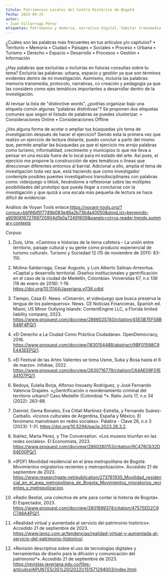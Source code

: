 ```yaml
---
titulo: Patrimonios Locales del Centro Histórico de Bogotá
fecha: 2023-09-25
autor: 
- Juan Villarraga Pérez 
etiquetas: Patrimonio y memoria, narrativa digital, habitar transmedia 
---
```



¿Cuáles son las palabras más frecuentes en tus artículos y/o capítulos?
•	Territorio
•	Memoria
•	Ciudad
•	Paisajes
•	Sociales
•	Proceso
•	Urbana
•	Turismo
•	Derecho
•	Espacio
•	Desarrollo
•	Procesos
•	Gestión
•	Información

¿Hay palabras que excluirías o incluirías en futuras consultas sobre tu tema?
Excluiría las palabras:  urbana, espacio y gestión ya que son términos evidentes dentro de mi investigación. Asimismo, incluiría las palabras: memoria transmedia, protocolo, narrativas, co creación y pedagogía ya que las considero como ejes temáticos importantes a desarrollar dentro de la investigación.  

Al revisar la lista de "distinctive words", ¿podrías organizar bajo una etiqueta común algunas "palabras distintivas"?
Se proponen dos etiquetas comunes que según el listado de palabras se puedes clusterizar:
•	Consideraciones Online 
•	Consideraciones Offline  

¿Ves alguna forma de acotar o ampliar tus búsquedas y/o tema de investigación después de hacer el ejercicio?
Siendo esta la primera vez que realizo un ejercicio de lectura distante, puedo concluir a partir del mismo que, permite ampliar las búsquedas ya que el ejercicio me arrojo palabras como turismo; informalidad; crecimiento y municipios lo que me lleva a pensar en una escala fuera de lo local para mi estado del arte. Así pues, el ejercicio me propone la construcción de ejes temáticos o líneas que direccionan diferentes entornos al barrial. Adicional a ello, amplia el tema de investigación toda vez que, está haciendo que como investigador contemple posibles puentes investigativos transdisciplinares con palabras como: videojuego o tiktok, llevándome a reflexionar sobre las múltiples posibilidades del prototipo que pueda llegar a concluirse con la investigación y que quizá a una escala más pequeña de lectura se hace difícil de evidenciar. 

Análisis de Voyan Tools enlace:https://voyant-tools.org/?corpus=bbf66d5f7749b083e46a2b73bda40050&stopList=keywords-a909081672769720904d1b0a72491609&panels=cirrus,reader,trends,summary,contexts

Corpus: 

01. Duis, Urte. «Caminos e historias de la tierra cafetera – La unión entre territorio, paisaje cultural y su gente como producto experiencial de turismo cultural». Turismo y Sociedad 12 (15 de noviembre de 2011): 83-110.

02. Molina-Saldarriaga, Cesar Augusto, y Luis Alberto Salinas-Arreortua. «Capital y desarrollo territorial. Diseños institucionales y gentrificación en el caso de la ciudad de Medellín, Colombia». Vniversitas 67, n.o 136 (19 de enero de 2018): 1-19. https://doi.org/10.11144/Javeriana.vj136.cdtd.

03. Tiempo, Casa El. News. «Cimarrón, el videojuego que busca preserva la lengua de los palenqueros». News. CE Noticias Financieras, Spanish ed. Miami, US Minor Outlying Islands: ContentEngine LLC, a Florida limited liability company, 2023. https://www.proquest.com/docview/2866025740/citation/45E5B7EF58B848F4PQ/1.

04. «El Derecho a La Ciudad Como Práctica Ciudadana». OpenDemocracy, 2016. https://www.proquest.com/docview/1830154488/abstract/9BF01598C9E443EEPQ/1.

05. «El Festival de las Artes Valientes se toma Usme, Suba y Bosa hasta el 6 de marzo». Infobae, 2022. https://www.proquest.com/docview/2630716779/citation/C64AE09F01E44107PQ/1.

06. Bedoya, Eulalia Borja, Alfonso Insuasty Rodríguez, y José Fernando Valencia Grajales. «¿Gentrificación o reordenamiento criminal del territorio urbano? Caso Medellín (Colombia) *». Ratio Juris 17, n.o 34 (2022): 263-88.

07. Daimiel, Gema Bonales, Eva Citlali Martínez-Estrella, y Fernando Suárez-Carballo. «Iconos culturales de Argentina, España y México. El fenómeno mainstream en redes sociales». Palabra - Clave 26, n.o 3 (2023): 1-31. https://doi.org/10.5294/pacla.2023.26.3.2.

08. Ibáñez, Marta Pérez, y The Conversation. «Los museos triunfan en las redes sociales». El Economista, 2023. https://www.proquest.com/docview/2860280153/citation/9C478C632D64E00PQ/1.

09. «(PDF) Movilidad residencial en el área metropolitana de Bogotá: Movimientos migratorios recientes y metropolización». Accedido 21 de septiembre de 2023. https://www.researchgate.net/publication/273761930_Movilidad_residencial_en_el_area_metropolitana_de_Bogota_Movimientos_migratorios_recientes_y_metropolizacion.


10. «Radio Bestial, una colectiva de arte para contar la historia de Bogotá». El Espectador, 2023. https://www.proquest.com/docview/2801899374/citation/47575ED2C9C746A4PQ/1.

11. «Realidad virtual y aumentada al servicio del patrimonio histórico». Accedido 21 de septiembre de 2023. https://www.lavoz.com.ar/tendencias/realidad-virtual-y-aumentada-al-servicio-del-patrimonio-historico/.

12. «Revisión descriptiva sobre el uso de tecnologías digitales y herramientas de diseño para la difusión y comunicación del patrimonio*». Accedido 21 de septiembre de 2023. https://revistas.javeriana.edu.co/files-articulos/APUNTES/35%20(2022)/151571294003/index.html.


